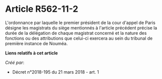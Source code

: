 # Article R562-11-2

L'ordonnance par laquelle le premier président de la cour d'appel de Paris désigne les magistrats du siège mentionnés à
l'article précédent précise la durée de la délégation de chaque magistrat concerné et la nature des fonctions ou des
attributions que celui-ci exercera au sein du tribunal de première instance de Nouméa.

**Liens relatifs à cet article**

_Créé par_:

  - Décret n°2018-195 du 21 mars 2018 - art. 1
